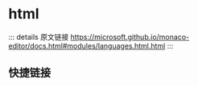 # html
        
::: details 原文链接
https://microsoft.github.io/monaco-editor/docs.html#modules/languages.html.html
:::

## 快捷链接
<script setup>
const data1 = [
  { icon: "I", title:"CompletionConfiguration", link: "/api/languages/html/CompletionConfiguration.html" },
  { icon: "I", title:"HTMLDataConfiguration", link: "/api/languages/html/HTMLDataConfiguration.html" },
  { icon: "I", title:"HTMLDataV1", link: "/api/languages/html/HTMLDataV1.html" },
  { icon: "I", title:"HTMLFormatConfiguration", link: "/api/languages/html/HTMLFormatConfiguration.html" },
  { icon: "I", title:"IAttributeData", link: "/api/languages/html/IAttributeData.html" },
  { icon: "I", title:"IReference", link: "/api/languages/html/IReference.html" },
  { icon: "I", title:"ITagData", link: "/api/languages/html/ITagData.html" },
  { icon: "I", title:"IValueData", link: "/api/languages/html/IValueData.html" },
  { icon: "I", title:"IValueSet", link: "/api/languages/html/IValueSet.html" },
  { icon: "I", title:"LanguageServiceDefaults", link: "/api/languages/html/LanguageServiceDefaults.html" },
  { icon: "I", title:"LanguageServiceRegistration", link: "/api/languages/html/LanguageServiceRegistration.html" },
  { icon: "I", title:"MarkupContent", link: "/api/languages/html/MarkupContent.html" },
  { icon: "I", title:"ModeConfiguration", link: "/api/languages/html/ModeConfiguration.html" },
  { icon: "I", title:"Options", link: "/api/languages/html/Options.html" },
];
const data2 = [
  { icon: "T", title:"MarkupKind", link: "/api/languages/html/MarkupKind.html" },
];
const data3 = [
  { icon: "V", title:"handlebarDefaults", link: "/api/languages/html/handlebarDefaults.html" },
  { icon: "V", title:"handlebarLanguageService", link: "/api/languages/html/handlebarLanguageService.html" },
  { icon: "V", title:"htmlDefaults", link: "/api/languages/html/htmlDefaults.html" },
  { icon: "V", title:"htmlLanguageService", link: "/api/languages/html/htmlLanguageService.html" },
  { icon: "V", title:"razorDefaults", link: "/api/languages/html/razorDefaults.html" },
  { icon: "V", title:"razorLanguageService", link: "/api/languages/html/razorLanguageService.html" },
];
const data4 = [
  { icon: "F", title:"registerHTMLLanguageService", link: "/api/languages/html/registerHTMLLanguageService.html" },
];
</script>
<dataItems :data="data1" />
<dataItems :data="data2" />
<dataItems :data="data3" />
<dataItems :data="data4" />